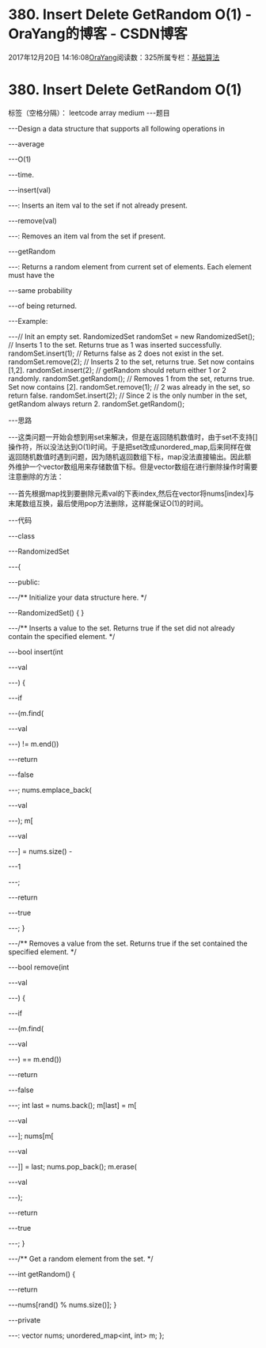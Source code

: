 
# 380. Insert Delete GetRandom O(1) - OraYang的博客 - CSDN博客

2017年12月20日 14:16:08[OraYang](https://me.csdn.net/u010665216)阅读数：325所属专栏：[基础算法](https://blog.csdn.net/column/details/16604.html)



# 380. Insert Delete GetRandom O(1)
标签（空格分隔）： leetcode array medium
---题目

---Design a data structure that supports all following operations in

---average

---O(1)

---time.


---insert(val)

---: Inserts an item val to the set if not already present.

---remove(val)

---: Removes an item val from the set if present.

---getRandom

---: Returns a random element from current set of elements. Each element must have the

---same probability

---of being returned.


---Example:

---// Init an empty set.
RandomizedSet randomSet = new RandomizedSet();
// Inserts 1 to the set. Returns true as 1 was inserted successfully.
randomSet.insert(1);
// Returns false as 2 does not exist in the set.
randomSet.remove(2);
// Inserts 2 to the set, returns true. Set now contains [1,2].
randomSet.insert(2);
// getRandom should return either 1 or 2 randomly.
randomSet.getRandom();
// Removes 1 from the set, returns true. Set now contains [2].
randomSet.remove(1);
// 2 was already in the set, so return false.
randomSet.insert(2);
// Since 2 is the only number in the set, getRandom always return 2.
randomSet.getRandom();


---思路

---这类问题一开始会想到用set来解决，但是在返回随机数值时，由于set不支持[]操作符，所以没法达到O(1)时间。于是把set改成unordered_map,后来同样在做返回随机数值时遇到问题，因为随机返回数组下标，map没法直接输出。因此额外维护一个vector数组用来存储数值下标。但是vector数组在进行删除操作时需要注意删除的方法：

---首先根据map找到要删除元素val的下表index,然后在vector将nums[index]与末尾数组互换，最后使用pop方法删除，这样能保证O(1)的时间。

---代码

---class

---RandomizedSet

---{

---public:

---/** Initialize your data structure here. */

---RandomizedSet() {
    }

---/** Inserts a value to the set. Returns true if the set did not already contain the specified element. */

---bool insert(int

---val

---) {

---if

---(m.find(

---val

---) != m.end())

---return

---false

---;
        nums.emplace_back(

---val

---);
        m[

---val

---] = nums.size() -

---1

---;

---return

---true

---;
    }

---/** Removes a value from the set. Returns true if the set contained the specified element. */

---bool remove(int

---val

---) {

---if

---(m.find(

---val

---) == m.end())

---return

---false

---;
        int last = nums.back();
        m[last] = m[

---val

---];
        nums[m[

---val

---]] = last;
        nums.pop_back();
        m.erase(

---val

---);

---return

---true

---;
    }

---/** Get a random element from the set. */

---int getRandom() {

---return

---nums[rand() % nums.size()];
    }

---private

---:
    vector<int> nums;
    unordered_map<int, int> m;
};


